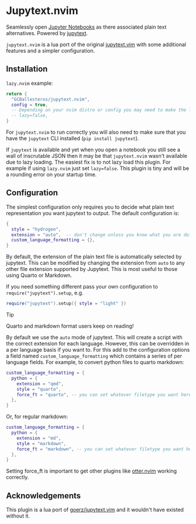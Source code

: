 # Jupytext.nvim

Seamlessly open [Jupyter Notebooks](http://jupyter.org) as there associated
plain text alternatives. Powered by [jupytext](https://www.github.com/mwouts/jupytext).

`jupytext.nvim` is a lua port of the original
[jupytext.vim](https://www.github.com/goerz/jupytext.vim) with some additional
features and a simpler configuration.

## Installation
`lazy.nvim` example:
```lua
return {
  "GCBallesteros/jupytext.nvim",
  config = true,
  -- Depending on your nvim distro or config you may need to make the loading not lazy
  -- lazy=false,
}
```


For `jupytext.nvim` to run correctly you will also need to make sure that you
have the `jupytext` CLI installed (`pip install jupytext`).

If `jupytext` is available and yet when you open a notebook you still see a wall
of inscrutable JSON then it may be that `jupytext.nvim` wasn't available due
to lazy loading. The easiest fix is to not lazy load this plugin. For example
if using `lazy.nvim` just set `lazy=false`. This plugin is tiny and will be a
rounding error on your startup time.

## Configuration

The simplest configuration only requires you to decide what plain text
representation you want jupytext to output. The default configuration is:

```lua
{
  style = "hydrogen",
  extension = "auto",  -- don't change unless you know what you are doing
  custom_language_formatting = {},
}
```

By default, the extension of the plain text file is automatically selected by
jupytext. This can be modified by changing the extension from `auto` to any
other file extension supported by Jupytext. This is most useful to those using
Quarto or Markdown.

If you need something different pass your own configuration to
`require("jupytext").setup`, e.g.

```lua
require("jupytext").setup({ style = "light" })
```

> [!TIP]
> Quarto and markdown format users keep on reading!

By default we use the `auto` mode of jupytext. This will create a script with
the correct extension for each language. However, this can be overridden in a
per language basis if you want to. For this add to the configuration options a
field named `custom_language_formatting` which contains a series of per
language fields. For example, to convert python files to quarto markdown:

```lua
custom_language_formatting = {
  python = {
    extension = "qmd",
    style = "quarto",
    force_ft = "quarto", -- you can set whatever filetype you want here
  },
}
```

Or, for regular markdown:

```lua
custom_language_formatting = {
  python = {
    extension = "md",
    style = "markdown",
    force_ft = "markdown", -- you can set whatever filetype you want here
  },
}
```

Setting force_ft is important to get other plugins like
[otter.nvim](https://github.com/jmbuhr/otter.nvim) working correctly.


## Acknowledgements
This plugin is a lua port of [goerz/jupytext.vim](https://www.github.com/goerz/jupytext.vim) and it wouldn't have existed without it.
